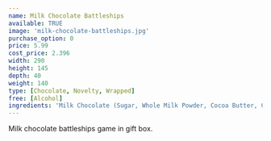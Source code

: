 ```yaml
---
name: Milk Chocolate Battleships
available: TRUE
image: 'milk-chocolate-battleships.jpg'
purchase_option: 0
price: 5.99
cost_price: 2.396
width: 290
height: 145
depth: 40
weight: 140
type: [Chocolate, Novelty, Wrapped]
free: [Alcohol]
ingredients: 'Milk Chocolate (Sugar, Whole Milk Powder, Cocoa Butter, Cocoa Mass, Emulsifier: Soya, Lecithin; Flavouring: Natural Vanilla), Milk Chocolate Contains: Cocoa Solids 31%, Milk Solids 20%'
---
```

Milk chocolate battleships game in gift box.